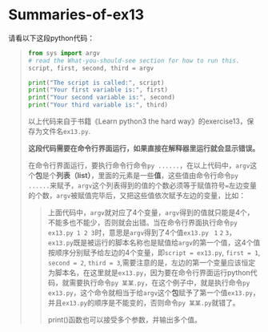 # Summaries-of-ex13

请看以下这段python代码：

> ```py
> from sys import argv
> # read the What-you-should-see section for how to run this.
> script, first, second, third = argv
> 
> print("The script is called:", script)
> print("Your first variable is:", first)
> print("Your second variable is:", second)
> print("Your third variable is:", third)
> ```
>
> 以上代码来自于书籍《Learn python3 the hard way》的exercise13，保存为文件名`ex13.py`.
>
> **这段代码需要在命令行界面运行，如果直接在解释器里运行就会显示错误。**
>
> 在命令行界面运行，要执行命令行命令`py ......`，在以上代码中，`argv`这个**包**是个**列表（list）**，里面的元素是一些**值**，这些值由命令行命令`py ......`来赋予，`argv`这个列表得到的值的个数必须等于赋值符号`=`左边变量的个数，`argv`被赋值完毕后，又把这些值依次赋予左边的变量，比如：
>
> > 上面代码中，`argv`就对应了4个变量，`argv`得到的值就只能是4个，不能多也不能少，否则就会出错。当在命令行界面执行命令`py ex13.py 1 2 3`时，意思是`argv`得到了4个值`ex13.py ` `1` `2` `3`，`ex13.py`既是被运行的脚本名称也是赋值给`argv`的第一个值，这4个值按顺序分别赋予给左边的4个变量，即`script = ex13.py`, `first = 1`, `second = 2`, `third = 3`,需要注意的是，左边的第一个变量应该恒定为脚本名，在这里就是`ex13.py`，因为要在命令行界面运行python代码，就需要执行命令`py 某某.py`，在这个例子中，就是执行命令`py ex13.py`，这个命令就相当于给`argv`这个**包**赋予了第一个值`ex13.py`，并且`ex13.py`的顺序是不能变的，否则命令`py 某某.py`就错了。
> >
> > print()函数也可以接受多个参数，并输出多个值。

